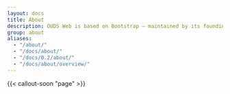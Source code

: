 ```yaml
---
layout: docs
title: About
description: OUDS Web is based on Bootstrap — maintained by its founding team and a small group of invaluable core contributors, with the massive support and involvement of their community, including some proud OUDS Web maintainers and contributors.
group: about
aliases:
  - "/about/"
  - "/docs/about/"
  - "/docs/0.2/about/"
  - "/docs/about/overview/"
---
```


{{< callout-soon "page" >}}
